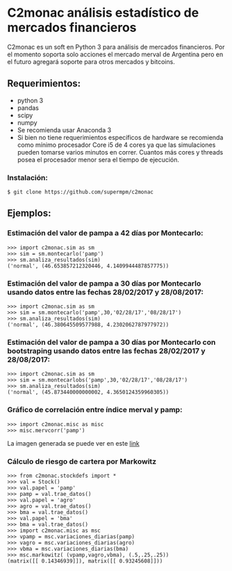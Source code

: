 # C2monac análisis estadístico de mercados financieros

C2monac es un soft en Python 3 para análisis de mercados financieros. Por el momento soporta solo acciones el mercado merval de Argentina pero en el futuro agregará soporte para otros mercados y bitcoins.

## Requerimientos:

- python 3
- pandas
- scipy
- numpy
- Se recomienda usar Anaconda 3
- Si bien no tiene requerimientos específicos de hardware se recomienda como mínimo procesador Core i5 de 4 cores ya que las simulaciones pueden tomarse varios minutos en correr. Cuantos más cores y threads posea el procesador menor sera el tiempo de ejecución.



### Instalación:

```
$ git clone https://github.com/supermpm/c2monac
```

## Ejemplos:

### Estimación del valor de pampa a 42 días por Montecarlo:

```
>>> import c2monac.sim as sm
>>> sim = sm.montecarlo('pamp')
>>> sm.analiza_resultados(sim)
('normal', (46.653857212320446, 4.1409944487857775))
```

### Estimación del valor de pampa a 30 días por Montecarlo usando datos entre las fechas 28/02/2017 y 28/08/2017:

```
>>> import c2monac.sim as sm
>>> sim = sm.montecarlo('pamp',30,'02/28/17','08/28/17')
>>> sm.analiza_resultados(sim)
('normal', (46.380645509577988, 4.2302062787977972))
```

### Estimación del valor de pampa a 30 días por Montecarlo con bootstraping usando datos entre las fechas 28/02/2017 y 28/08/2017:

```
>>> import c2monac.sim as sm
>>> sim = sm.montecarlobs('pamp',30,'02/28/17','08/28/17')
>>> sm.analiza_resultados(sim)
('normal', (45.873440000000002, 4.3650124359960305))
```

### Gráfico de correlación entre índice merval y pamp:

```
>>> import c2monac.misc as misc
>>> misc.mervcorr('pamp')
```

La imagen generada se puede ver en este [link](http://10mp.net/gitimg/pampco.png)

### Cálculo de riesgo de cartera por Markowitz

```
>>> from c2monac.stockdefs import *
>>> val = Stock()
>>> val.papel = 'pamp'
>>> pamp = val.trae_datos()
>>> val.papel = 'agro'
>>> agro = val.trae_datos()
>>> bma = val.trae_datos()
>>> val.papel = 'bma'
>>> bma = val.trae_datos()
>>> import c2monac.misc as msc
>>> vpamp = msc.variaciones_diarias(pamp)
>>> vagro = msc.variaciones_diarias(agro)
>>> vbma = msc.variaciones_diarias(bma)
>>> msc.markowitz( (vpamp,vagro,vbma), (.5,.25,.25))
(matrix([[ 0.14346939]]), matrix([[ 0.93245608]]))
```

